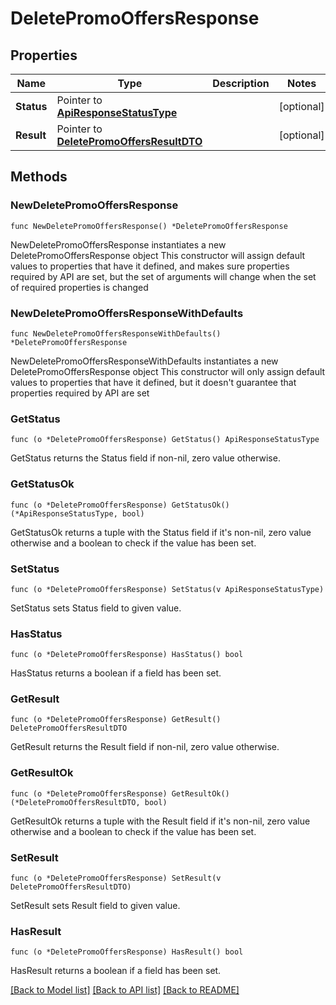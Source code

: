 # DeletePromoOffersResponse

## Properties

Name | Type | Description | Notes
------------ | ------------- | ------------- | -------------
**Status** | Pointer to [**ApiResponseStatusType**](ApiResponseStatusType.md) |  | [optional] 
**Result** | Pointer to [**DeletePromoOffersResultDTO**](DeletePromoOffersResultDTO.md) |  | [optional] 

## Methods

### NewDeletePromoOffersResponse

`func NewDeletePromoOffersResponse() *DeletePromoOffersResponse`

NewDeletePromoOffersResponse instantiates a new DeletePromoOffersResponse object
This constructor will assign default values to properties that have it defined,
and makes sure properties required by API are set, but the set of arguments
will change when the set of required properties is changed

### NewDeletePromoOffersResponseWithDefaults

`func NewDeletePromoOffersResponseWithDefaults() *DeletePromoOffersResponse`

NewDeletePromoOffersResponseWithDefaults instantiates a new DeletePromoOffersResponse object
This constructor will only assign default values to properties that have it defined,
but it doesn't guarantee that properties required by API are set

### GetStatus

`func (o *DeletePromoOffersResponse) GetStatus() ApiResponseStatusType`

GetStatus returns the Status field if non-nil, zero value otherwise.

### GetStatusOk

`func (o *DeletePromoOffersResponse) GetStatusOk() (*ApiResponseStatusType, bool)`

GetStatusOk returns a tuple with the Status field if it's non-nil, zero value otherwise
and a boolean to check if the value has been set.

### SetStatus

`func (o *DeletePromoOffersResponse) SetStatus(v ApiResponseStatusType)`

SetStatus sets Status field to given value.

### HasStatus

`func (o *DeletePromoOffersResponse) HasStatus() bool`

HasStatus returns a boolean if a field has been set.

### GetResult

`func (o *DeletePromoOffersResponse) GetResult() DeletePromoOffersResultDTO`

GetResult returns the Result field if non-nil, zero value otherwise.

### GetResultOk

`func (o *DeletePromoOffersResponse) GetResultOk() (*DeletePromoOffersResultDTO, bool)`

GetResultOk returns a tuple with the Result field if it's non-nil, zero value otherwise
and a boolean to check if the value has been set.

### SetResult

`func (o *DeletePromoOffersResponse) SetResult(v DeletePromoOffersResultDTO)`

SetResult sets Result field to given value.

### HasResult

`func (o *DeletePromoOffersResponse) HasResult() bool`

HasResult returns a boolean if a field has been set.


[[Back to Model list]](../README.md#documentation-for-models) [[Back to API list]](../README.md#documentation-for-api-endpoints) [[Back to README]](../README.md)


